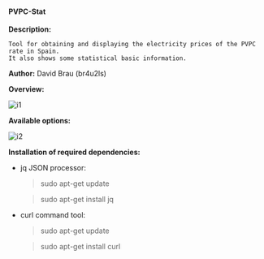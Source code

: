 #### PVPC-Stat


**Description:**

    Tool for obtaining and displaying the electricity prices of the PVPC rate in Spain.
    It also shows some statistical basic information.

**Author:** David Brau (br4u2ls)

**Overview:**

![i1](https://user-images.githubusercontent.com/112086086/190517342-b913bc1e-e89c-44cd-b7c0-a8d3098c1910.png)

**Available options:**  
  
![i2](https://user-images.githubusercontent.com/112086086/190520983-dc324570-91fa-4a31-b329-5d0ca1db45a8.png)

**Installation of required dependencies:**
  
  - jq JSON processor:

    >sudo apt-get update
    
    >sudo apt-get install jq
  
  - curl command tool:

    >sudo apt-get update
    
    >sudo apt-get install curl
